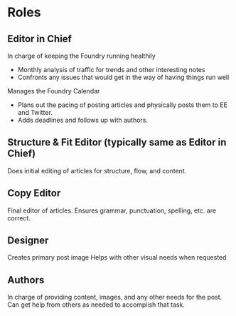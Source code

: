 # Roles

## Editor in Chief
In charge of keeping the Foundry running healthily
- Monthly analysis of traffic for trends and other interesting notes
- Confronts any issues that would get in the way of having things run well

Manages the Foundry Calendar
- Plans out the pacing of posting articles and physically posts them to EE and Twitter.
- Adds deadlines and follows up with authors.

## Structure & Fit Editor (typically same as Editor in Chief)
Does initial editing of articles for structure, flow, and content.

## Copy Editor
Final editor of articles. Ensures grammar, punctuation, spelling, etc. are correct.

## Designer
Creates primary post image
Helps with other visual needs when requested

## Authors
In charge of providing content, images, and any other needs for the post. 
Can get help from others as needed to accomplish that task.
